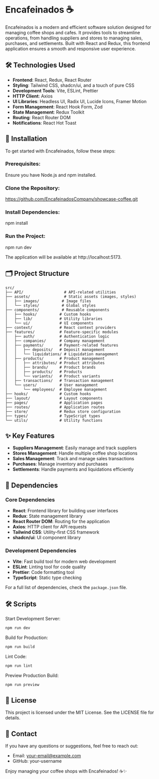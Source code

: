 # Encafeinados ☕

Encafeinados is a modern and efficient software solution designed for managing coffee shops and cafes. It provides tools to streamline operations, from handling suppliers and stores to managing sales, purchases, and settlements. Built with React and Redux, this frontend application ensures a smooth and responsive user experience.

## 🛠️ Technologies Used

* **Frontend**: React, Redux, React Router
* **Styling**: Tailwind CSS, shadcn/ui, and a touch of pure CSS
* **Development Tools**: Vite, ESLint, Prettier
* **HTTP Client**: Axios
* **UI Libraries**: Headless UI, Radix UI, Lucide Icons, Framer Motion
* **Form Management**: React Hook Form, Zod
* **State Management**: Redux Toolkit
* **Routing**: React Router DOM
* **Notifications**: React Hot Toast

## 🚀 Installation

To get started with Encafeinados, follow these steps:

### Prerequisites:

Ensure you have Node.js and npm installed.

### Clone the Repository:

https://github.com/EncafeinadosCompany/showcase-coffee.git

### Install Dependencies:


npm install


### Run the Project:

npm run dev


The application will be available at http://localhost:5173.

## 🗂️ Project Structure

```
src/
├── API/                  # API-related utilities
├── assets/               # Static assets (images, styles)
│   ├── images/          # Image files
│   └── styles/          # Global styles
├── components/          # Reusable components
│   ├── hooks/          # Custom hooks
│   ├── lib/            # Utility libraries
│   └── ui/             # UI components
├── context/            # React context providers
├── features/           # Feature-specific modules
│   ├── auth/           # Authentication logic
│   ├── companies/      # Company management
│   ├── payments/       # Payment-related features
│   │   ├── deposits/   # Deposit management
│   │   └── liquidations/ # Liquidation management
│   ├── products/       # Product management
│   │   ├── attributes/ # Product attributes
│   │   ├── brands/     # Product brands
│   │   ├── products/   # Products
│   │   └── variants/   # Product variants
│   ├── transactions/   # Transaction management
│   └── users/          # User management
│       └── employees/  # Employee management
├── hooks/              # Custom hooks
├── layout/             # Layout components
├── pages/              # Application pages
├── routes/             # Application routes
├── store/              # Redux store configuration
├── types/              # TypeScript types
└── utils/              # Utility functions
```

## ✨ Key Features

* **Suppliers Management**: Easily manage and track suppliers
* **Stores Management**: Handle multiple coffee shop locations
* **Sales Management**: Track and manage sales transactions
* **Purchases**: Manage inventory and purchases
* **Settlements**: Handle payments and liquidations efficiently

## 🧩 Dependencies

### Core Dependencies

* **React**: Frontend library for building user interfaces
* **Redux**: State management library
* **React Router DOM**: Routing for the application
* **Axios**: HTTP client for API requests
* **Tailwind CSS**: Utility-first CSS framework
* **shadcn/ui**: UI component library

### Development Dependencies

* **Vite**: Fast build tool for modern web development
* **ESLint**: Linting tool for code quality
* **Prettier**: Code formatting tool
* **TypeScript**: Static type checking

For a full list of dependencies, check the `package.json` file.

## 🛠️ Scripts

Start Development Server:
```bash
npm run dev
```

Build for Production:
```bash
npm run build
```

Lint Code:
```bash
npm run lint
```

Preview Production Build:
```bash
npm run preview
```

## 📄 License

This project is licensed under the MIT License. See the LICENSE file for details.

## 📧 Contact

If you have any questions or suggestions, feel free to reach out:

* Email: your-email@example.com
* GitHub: your-username

Enjoy managing your coffee shops with Encafeinados! ☕✨